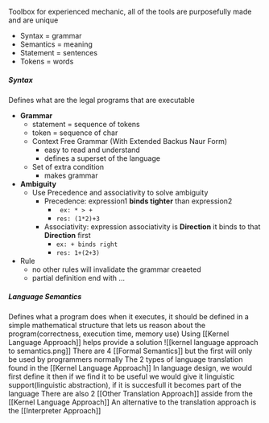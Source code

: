 Toolbox for experienced mechanic, all of the tools are purposefully made and are unique
- Syntax = grammar
- Semantics = meaning
- Statement = sentences
- Tokens = words

##### Syntax
Defines what are the legal programs that are executable
- **Grammar**
	- statement = sequence of tokens
	- token = sequence of char
	- Context Free Grammar (With Extended Backus Naur Form)
		- easy to read and understand
		- defines a superset of the language
	- Set of extra condition
		- makes grammar
- **Ambiguity**
	- Use Precedence and associativity to solve ambiguity
		- Precedence: expression1 **binds tighter** than expression2
			- ` ex: * > +`
			- `res: (1*2)+3`
		- Associativity: expression associativity is **Direction** it binds to that **Direction** first
			- `ex: + binds right`
			- `res: 1+(2+3)`
- Rule
	- no other rules will invalidate the grammar creaeted
	- partial definition end with ...
##### Language Semantics
Defines what a program does when it executes, it should be defined in a simple mathematical structure that lets us reason about the program(correctness, execution time, memory use)
Using [[Kernel Language Approach]] helps provide a solution
![[kernel language approach to semantics.png]]
There are 4 [[Formal Semantics]] but the first will only be used by programmers normally
The 2 types of language translation found in the [[Kernel Language Approach]]
In language design, we would first define it then if we find it to be useful we would give it linguistic support(linguistic abstraction), if it is succesfull  it becomes part of the language
There are also 2 [[Other Translation Approach]] asside from the [[Kernel Language Approach]]
An alternative to the translation approach is the [[Interpreter Approach]]
